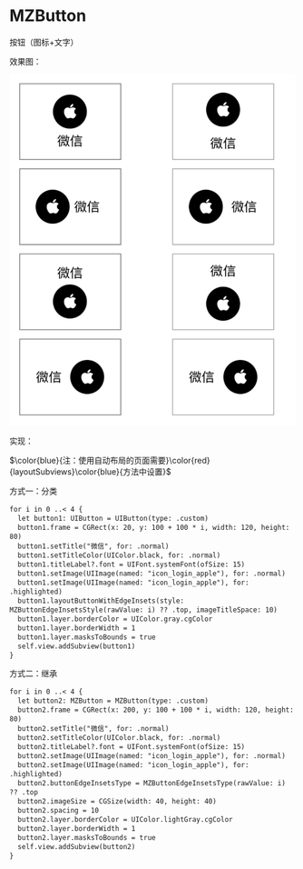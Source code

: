 # MZButton
按钮（图标+文字）

效果图：

![image](https://github.com/MrZhou1010/MZButton/raw/master/demo.png)

实现：

$\color{blue}{注：使用自动布局的页面需要}\color{red}{layoutSubviews}\color{blue}{方法中设置}$

方式一：分类

    for i in 0 ..< 4 {
      let button1: UIButton = UIButton(type: .custom)
      button1.frame = CGRect(x: 20, y: 100 + 100 * i, width: 120, height: 80)
      button1.setTitle("微信", for: .normal)
      button1.setTitleColor(UIColor.black, for: .normal)
      button1.titleLabel?.font = UIFont.systemFont(ofSize: 15)
      button1.setImage(UIImage(named: "icon_login_apple"), for: .normal)
      button1.setImage(UIImage(named: "icon_login_apple"), for: .highlighted)
      button1.layoutButtonWithEdgeInsets(style: MZButtonEdgeInsetsStyle(rawValue: i) ?? .top, imageTitleSpace: 10)
      button1.layer.borderColor = UIColor.gray.cgColor
      button1.layer.borderWidth = 1
      button1.layer.masksToBounds = true
      self.view.addSubview(button1)
    }

方式二：继承

    for i in 0 ..< 4 {
      let button2: MZButton = MZButton(type: .custom)
      button2.frame = CGRect(x: 200, y: 100 + 100 * i, width: 120, height: 80)
      button2.setTitle("微信", for: .normal)
      button2.setTitleColor(UIColor.black, for: .normal)
      button2.titleLabel?.font = UIFont.systemFont(ofSize: 15)
      button2.setImage(UIImage(named: "icon_login_apple"), for: .normal)
      button2.setImage(UIImage(named: "icon_login_apple"), for: .highlighted)
      button2.buttonEdgeInsetsType = MZButtonEdgeInsetsType(rawValue: i) ?? .top
      button2.imageSize = CGSize(width: 40, height: 40)
      button2.spacing = 10
      button2.layer.borderColor = UIColor.lightGray.cgColor
      button2.layer.borderWidth = 1
      button2.layer.masksToBounds = true
      self.view.addSubview(button2)
    }
